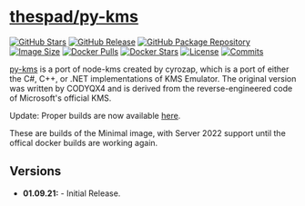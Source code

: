# [thespad/py-kms](https://github.com/thespad/docker-py-kms)

[![GitHub Stars](https://img.shields.io/github/stars/thespad/docker-py-kms.svg?color=94398d&labelColor=555555&logoColor=ffffff&style=for-the-badge&logo=github)](https://github.com/thespad/docker-py-kms)
[![GitHub Release](https://img.shields.io/github/release/thespad/docker-py-kms.svg?color=94398d&labelColor=555555&logoColor=ffffff&style=for-the-badge&logo=github)](https://github.com/thespad/docker-py-kms/releases)
[![GitHub Package Repository](https://img.shields.io/static/v1.svg?color=94398d&labelColor=555555&logoColor=ffffff&style=for-the-badge&label=thespad&message=GitHub%20Package&logo=github)](https://github.com/thespad/docker-py-kms/packages)
[![Image Size](https://img.shields.io/docker/image-size/thespad/py-kms/latest?color=94398d&labelColor=555555&logoColor=ffffff&style=for-the-badge&label=Size)](#)
[![Docker Pulls](https://img.shields.io/docker/pulls/thespad/py-kms.svg?color=94398d&labelColor=555555&logoColor=ffffff&style=for-the-badge&label=pulls&logo=docker)](https://hub.docker.com/r/thespad/py-kms)
[![Docker Stars](https://img.shields.io/docker/stars/thespad/py-kms.svg?color=94398d&labelColor=555555&logoColor=ffffff&style=for-the-badge&label=stars&logo=docker)](https://hub.docker.com/r/thespad/py-kms)
[![License](https://img.shields.io/github/license/thespad/docker-py-kms?color=94398d&logo=Github&logoColor=ffffff&style=for-the-badge)](#)
[![Commits](https://img.shields.io/github/commits-since/thespad/docker-py-kms/latest?color=94398d&include_prereleases&logo=github&style=for-the-badge)](#)

[py-kms](https://github.com/SystemRage/py-kms) is a port of node-kms created by cyrozap, which is a port of either the C#, C++, or .NET implementations of KMS Emulator. The original version was written by CODYQX4 and is derived from the reverse-engineered code of Microsoft's official KMS.

Update: Proper builds are now available [here](https://github.com/Py-KMS-Organization/py-kms).

These are builds of the Minimal image, with Server 2022 support until the offical docker builds are working again.

## Versions

* **01.09.21:** - Initial Release.
